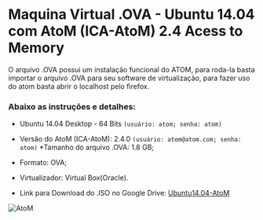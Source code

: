 ﻿# Maquina Virtual .OVA  - Ubuntu 14.04 com AtoM (ICA-AtoM) 2.4 Acess to Memory

O arquivo .OVA possui um instalação funcional do ATOM, para roda-la basta importar o arquivo .OVA para seu software de virtualização, para fazer uso do atom basta abrir o localhost pelo firefox.

### Abaixo as instruções e detalhes:
* Ubuntu 14.04 Desktop - 64 Bits ``(usuário: atom; senha: atom)``
* Versão do AtoM (ICA-AtoM): 2.4.0 ``(usuário: atom@atom.com; senha: atom)``
*Tamanho do arquivo .OVA: 1.8 GB;
* Formato: OVA;
* Virtualizador: Virtual Box(Oracle).

* Link para Download do .ISO no Google Drive:
[Ubuntu14.04-AtoM](https://drive.google.com/file/d/1_8OmvSJQrJeMu2U_pnSRr5VT6-iYH1E5/view)

![AtoM](https://www.artefactual.com/wp-content/uploads/2013/10/atom-1024x354.png)   
